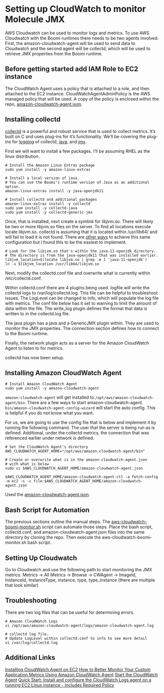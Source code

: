 # Setting up CloudWatch to monitor Molecule JMX

AWS Cloudwatch can be used to monitor logs and metrics. To use AWS Cloudwatch with the Boomi runtimes there needs to be two agents involved. First, the amazon-cloudwatch-agent will be used to send data to Cloudwatch and the second agent will be collectd, which will be used to retrieve JMX properties from the Boomi runtime.

## Before getting started add IAM Role to EC2 instance

The CloudWatch Agent uses a policy that is attached to a role, and then attached to the EC2 instance. CloudWatchAgentAdminPolicy is the AWS managed policy that will be used. A copy of the policy is enclosed within the repo, [amazon-cloudwatch-agent.json](https://github.com/adambedenbaugh/aws-cloudwatch-boomi-monitor/blob/master/aws-cloudwatch-policy.json).

## Installing collectd

[collectd](https://collectd.org/) is a powerful and robust service that is used to collect metrics. It’s built on C and uses plug-ins for it’s functionality. We’ll be covering the plug-ins for [logging](https://collectd.org/wiki/index.php/Plugin:LogFile) of collectd, [java](https://collectd.org/wiki/index.php/Plugin:Java), and [jmx](https://collectd.org/wiki/index.php/Plugin:GenericJMX). 

First we will want to install a few packages. I’ll be assuming RHEL as the linux distribution.

```
# Install the Amazon Linux Extras package
sudo yum install -y amazon-linux-extras

# Install a local version of java. 
# You can use the Boomi's runtime version of Java as an additional option.
amazon-linux-extras install -y java-openjdk11 

# Install collectd and additional packages
amazon-linux-extras install -y collectd
sudo yum install -y collectd-java 
sudo yum install -y collectd-generic-jmx
```


Once, that is installed, next create a symlink for libjvm.so. There will likely be two or more libjvm.so files on the server. To find all locations execute locate libjvm.so. collectd is assuming that it is located within /usr/lib64/ and will fail to load it is not found. There are [other ways](https://github.com/collectd/collectd/blob/main/docs/BUILD.java.md) to achieve this same configuration but I found this to be the easiest to implement. 

```
# Look for the libjvm.so that's within the java-11-openjdk directory.
# The directory is from the java-openjdk11 that was installed earlier.
libjvm_location=$(locate libjvm.so | grep -m 1 'java-11-openjdk')
ln -s $libjvm_location /usr/lib64/libjvm.so
```

Next, modify the collectd.conf file and overwrite what is currently within /etc/collectd.conf.

Within collectd.conf there are 4 plugins being used. logfile will write the collectd logs to /var/log/collectd.log. This file can be helpful to troubleshoot issues. The LogLevel can be changed to info, which will populate the log file with metrics. The conf file below has it set to warning to limit the amount of data within the file. The write_log plugin defines the format that data is written to in the collectd.log file. 

The java plugin has a java and a GenericJMX plugin within. They are used to monitor the JMX properties. The connection section defines how to connect to the Boomi runtime.

Finally, the network plugin acts as a server for the Amazon CloudWatch Agent to listen to for metrics.

collectd has now been setup.


## Installing Amazon CloudWatch Agent

```
# Install Amazon CloudWatch Agent
sudo yum install -y amazon-cloudwatch-agent
```

`amazon-cloudwatch-agent` will get installed to `/opt/aws/amazon-cloudwatch-agent/bin`. There are a few ways to start amazon-cloudwatch-agent. `bin/amazon-cloudwatch-agent-config-wizard` will start the auto config. This is helpful if you do not know what you want. 

For us, we are going to use the config file that is below and implement it by running the following command. The user that the server is being run as is defined. Additional, under the collectd metrics, the connection that was referenced earlier under network is defined. 

```
# Set the CloudWatch Agent's directory
AWS_CLOUDWATCH_AGENT_HOME="/opt/aws/amazon-cloudwatch-agent/bin"

# Create or overwrite what is in the amazon-cloudwatch-agent.json
# with what is below
sudo vi $AWS_CLOUDWATCH_AGENT_HOME/amazon-cloudwatch-agent.json

$AWS_CLOUDWATCH_AGENT_HOME/amazon-cloudwatch-agent-ctl -a fetch-config -m ec2 -s -c file:$AWS_CLOUDWATCH_AGENT_HOME/amazon-cloudwatch-agent.json
```

Used the [amazon-cloudwatch-agent.json](https://github.com/adambedenbaugh/aws-cloudwatch-boomi-monitor/blob/master/amazon-cloudwatch-agent.json).


## Bash Script for Automation

The previous sections outline the manual steps. The [aws-cloudwatch-boomi-monitor.sh](https://github.com/adambedenbaugh/aws-cloudwatch-boomi-monitor/blob/master/aws-cloudwatch-boomi-monitor.sh) script can automate those steps. Place the bash script, collectd.conf, and amazon-cloudwatch-agent.json files into the same directory by cloning the repo. Then execute the aws-cloudwatch-boomi-monitor.sh bash script.


## Setting Up Cloudwatch

Go to Cloudwatch and use the following path to start monitoring the JMX metrics.
Metrics -> All Metrics -> Browse -> CWAgent -> ImageId, InstanceId, InstanceType, instance, type, type_instance (there are multiple that look similar)


## Troubleshooting

There are two log files that can be useful for determining errors.

```
# Amazon CloudWatch Logs
vi /opt/aws/amazon-cloudwatch-agent/logs/amazon-cloudwatch-agent.log

# collectd log file. 
# Update LogLevel within collectd.conf to info to see more detail
vi /var/log/collectd.log
```

## Additional Links

[Installing CloudWatch Agent on EC2](https://docs.aws.amazon.com/AmazonCloudWatch/latest/monitoring/install-CloudWatch-Agent-on-EC2-Instance.html)
[How to Better Monitor Your Custom Application Metrics Using Amazon CloudWatch Agent](https://aws.amazon.com/blogs/devops/new-how-to-better-monitor-your-custom-application-metrics-using-amazon-cloudwatch-agent/)
[Start the CloudWatch Agent](https://docs.aws.amazon.com/AmazonCloudWatch/latest/monitoring/install-CloudWatch-Agent-on-EC2-Instance-fleet.html#start-CloudWatch-Agent-EC2-fleet)
[Quick Start: Install and configure the CloudWatch Logs agent on a running EC2 Linux instance - Includes Required Policy](https://docs.aws.amazon.com/AmazonCloudWatch/latest/logs/QuickStartEC2Instance.html)

